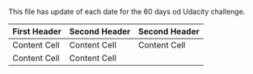 This file has update of each date for the 60 days od Udacity challenge.

| First Header  | Second Header | Second Header |
| ------------- | ------------- |------------- |
| Content Cell  | Content Cell  |Content Cell  |
| Content Cell  | Content Cell  |
